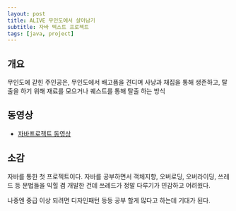```yaml
---
layout: post
title: ALIVE 무인도에서 살아남기
subtitle: 자바 텍스트 프로젝트
tags: [java, project]
---
```


## 개요

무인도에 갇힌 주인공은, 무인도에서 배고픔을 견디며 사냥과 채집을 통해 생존하고, 탈출을 하기 위해 재료를 모으거나 퀘스트를 통해 탈출 하는 방식

## 동영상
* [자바프로젝트 동영상](https://www.youtube.com/watch?v=ProO-0UMWHU)

## 소감
자바를 통한 첫 프로젝트이다.
자바를 공부하면서 객체지향, 오버로딩, 오버라이딩, 쓰레드 등 문법들을 익힐 겸 개발한 건데
쓰레드가 정말 다루기가 민감하고 어려웠다.

나중엔 중급 이상 되려면 디자인패턴 등등 공부 할게 많다고 하는데 기대가 된다.


